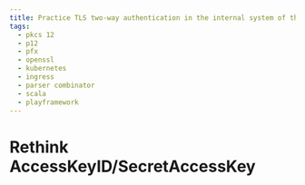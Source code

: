 ```yaml
---
title: Practice TLS two-way authentication in the internal system of the enterprise
tags:
  - pkcs 12
  - p12
  - pfx
  - openssl
  - kubernetes
  - ingress
  - parser combinator
  - scala
  - playframework
---
```


# Rethink AccessKeyID/SecretAccessKey
